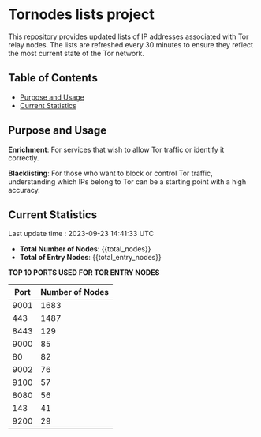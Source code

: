 # Tornodes lists project

This repository provides updated lists of IP addresses associated with Tor relay nodes. The lists are refreshed every 30 minutes to ensure they reflect the most current state of the Tor network.

## Table of Contents

- [Purpose and Usage](#purpose-and-usage)
- [Current Statistics](#current-statistics)


## Purpose and Usage

**Enrichment**: For services that wish to allow Tor traffic or identify it correctly.

**Blacklisting**: For those who want to block or control Tor traffic, understanding which IPs belong to Tor can be a starting point with a high accuracy.

## Current Statistics

Last update time : 2023-09-23 14:41:33 UTC

- **Total Number of Nodes**: {{total_nodes}}
- **Total of Entry Nodes**: {{total_entry_nodes}}

**TOP 10 PORTS USED FOR TOR ENTRY NODES**

| Port | Number of Nodes |
|------|-----------------|
| 9001   | 1683  |
| 443   | 1487  |
| 8443   | 129  |
| 9000   | 85  |
| 80   | 82  |
| 9002   | 76  |
| 9100   | 57  |
| 8080   | 56  |
| 143   | 41  |
| 9200   | 29  |

